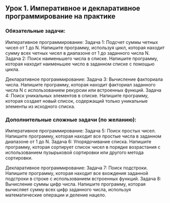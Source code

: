 ## Урок 1. Императивное и декларативное программирование на практике
### Обязательные задачи:

Императивное программирование:
Задача 1: Подсчет суммы четных чисел от 1 до N. Напишите программу, используя цикл, которая находит сумму всех четных чисел в диапазоне от 1 до заданного числа N.
Задача 2: Поиск наименьшего числа в списке. Напишите программу, которая находит наименьшее число в заданном списке с помощью цикла.

Декларативное программирование:
Задача 3: Вычисление факториала числа. Напишите программу, которая находит факториал заданного числа N с использованием рекурсии или встроенных функций.
Задача 4: Поиск уникальных элементов в списке. Напишите программу, которая создает новый список, содержащий только уникальные элементы из исходного списка.

### Дополнительные сложные задачи (по желанию):

Императивное программирование:
Задача 5: Поиск простых чисел. Напишите программу, которая находит все простые числа в заданном диапазоне от 1 до N.
Задача 6: Упорядочивание списка. Напишите программу, которая сортирует список чисел в порядке возрастания с использованием пузырьковой сортировки или другого метода сортировки.

Декларативное программирование:
Задача 7: Поиск подстроки. Напишите программу, которая находит все вхождения заданной подстроки в строке с использованием встроенных функций.
Задача 8: Вычисление суммы цифр числа. Напишите программу, которая вычисляет сумму всех цифр заданного числа, используя математические операции и деление нацело.